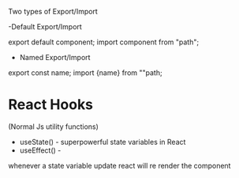 Two types of Export/Import

-Default Export/Import

export default component;
import component from "path";

- Named Export/Import

export const name;
import {name} from ""path;

# React Hooks

(Normal Js utility functions)

- useState() - superpowerful state variables in React
- useEffect() -

whenever a state variable update react will re render the component
